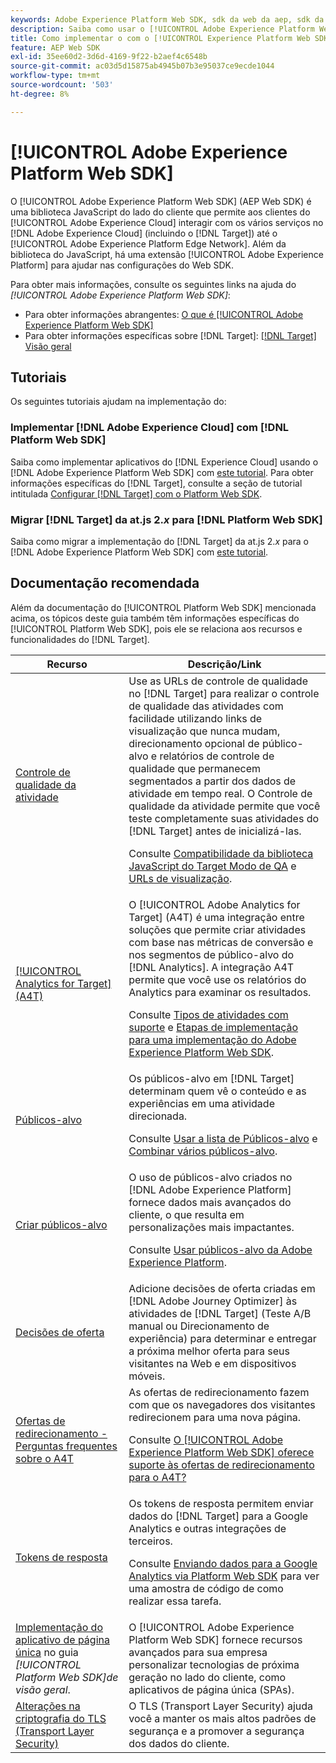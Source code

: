 ```yaml
---
keywords: Adobe Experience Platform Web SDK, sdk da web da aep, sdk da web, sdk, adobe experience cloud, rede de borda da plataforma, rede de borda da adobe experience platform, rede de borda, rede de borda da aep, Adobe Experience Platform Web SDK0
description: Saiba como usar o [!UICONTROL Adobe Experience Platform Web SDK] para interagir com os vários serviços no [!UICONTROL Adobe Experience Cloud] por meio do [!UICONTROL AEP Edge Network].
title: Como implementar o com o [!UICONTROL Experience Platform Web SDK]?
feature: AEP Web SDK
exl-id: 35ee60d2-3d6d-4169-9f22-b2aef4c6548b
source-git-commit: ac03d5d15875ab4945b07b3e95037ce9ecde1044
workflow-type: tm+mt
source-wordcount: '503'
ht-degree: 8%

---
```


# [!UICONTROL Adobe Experience Platform Web SDK]

O [!UICONTROL Adobe Experience Platform Web SDK] (AEP Web SDK) é uma biblioteca JavaScript do lado do cliente que permite aos clientes do [!UICONTROL Adobe Experience Cloud] interagir com os vários serviços no [!DNL Adobe Experience Cloud] (incluindo o [!DNL Target]) até o [!UICONTROL Adobe Experience Platform Edge Network]. Além da biblioteca do JavaScript, há uma extensão [!UICONTROL Adobe Experience Platform] para ajudar nas configurações do Web SDK.

Para obter mais informações, consulte os seguintes links na ajuda do *[!UICONTROL Adobe Experience Platform Web SDK]*:

* Para obter informações abrangentes: [O que é [!UICONTROL Adobe Experience Platform Web SDK]](https://experienceleague.adobe.com/docs/experience-platform/edge/home.html?lang=pt-BR)
* Para obter informações específicas sobre [!DNL Target]: [[!DNL Target] Visão geral](https://experienceleague.adobe.com/docs/experience-platform/edge/personalization/adobe-target/target-overview.html?lang=pt-BR)

## Tutoriais

Os seguintes tutoriais ajudam na implementação do:

### Implementar [!DNL Adobe Experience Cloud] com [!DNL Platform Web SDK]

Saiba como implementar aplicativos do [!DNL Experience Cloud] usando o [!DNL Adobe Experience Platform Web SDK] com [este tutorial](https://experienceleague.adobe.com/docs/platform-learn/implement-web-sdk/overview.html?lang=pt-BR). Para obter informações específicas do [!DNL Target], consulte a seção de tutorial intitulada [Configurar [!DNL Target] com o Platform Web SDK](https://experienceleague.adobe.com/docs/platform-learn/implement-web-sdk/applications-setup/setup-target.html).

### Migrar [!DNL Target] da at.js 2.*x* para [!DNL Platform Web SDK]

Saiba como migrar a implementação do [!DNL Target] da at.js 2.*x* para o [!DNL Adobe Experience Platform Web SDK] com [este tutorial](https://experienceleague.adobe.com/docs/platform-learn/migrate-target-to-websdk/introduction.html?lang=pt-BR).

## Documentação recomendada

Além da documentação do [!UICONTROL Platform Web SDK] mencionada acima, os tópicos deste guia também têm informações específicas do [!UICONTROL Platform Web SDK], pois ele se relaciona aos recursos e funcionalidades do [!DNL Target].

| Recurso | Descrição/Link |
| --- | --- |
| [Controle de qualidade da atividade](https://experienceleague.adobe.com/docs/target/using/activities/activity-qa/activity-qa.html) | Use as URLs de controle de qualidade no [!DNL Target] para realizar o controle de qualidade das atividades com facilidade utilizando links de visualização que nunca mudam, direcionamento opcional de público-alvo e relatórios de controle de qualidade que permanecem segmentados a partir dos dados de atividade em tempo real. O Controle de qualidade da atividade permite que você teste completamente suas atividades do [!DNL Target] antes de inicializá-las.<p>Consulte [Compatibilidade da biblioteca JavaScript do Target Modo de QA](https://experienceleague.adobe.com/docs/target/using/activities/activity-qa/activity-qa.html#compatibility) e [URLs de visualização](https://experienceleague.adobe.com/docs/target/using/activities/activity-qa/activity-qa.html#preview). |
| [[!UICONTROL Analytics for Target] (A4T)](https://experienceleague.adobe.com/docs/target/using/integrate/a4t/a4t.html) | O [!UICONTROL Adobe Analytics for Target] (A4T) é uma integração entre soluções que permite criar atividades com base nas métricas de conversão e nos segmentos de público-alvo do [!DNL Analytics]. A integração A4T permite que você use os relatórios do Analytics para examinar os resultados.<p>Consulte [Tipos de atividades com suporte](https://experienceleague.adobe.com/docs/target/using/integrate/a4t/a4t.html#section_F487896214BF4803AF78C552EF1669AA) e [Etapas de implementação para uma implementação do Adobe Experience Platform Web SDK](https://experienceleague.adobe.com/docs/target/using/integrate/a4t/a4timplementation.html#platform). |
| [Públicos-alvo](https://experienceleague.adobe.com/docs/target/using/audiences/target.html) | Os públicos-alvo em [!DNL Target] determinam quem vê o conteúdo e as experiências em uma atividade direcionada.<p>Consulte [Usar a lista de Públicos-alvo](https://experienceleague.adobe.com/docs/target/using/audiences/create-audiences/audiences.html#use-list) e [Combinar vários públicos-alvo](https://experienceleague.adobe.com/docs/target/using/audiences/combining-multiple-audiences.html). |
| [Criar públicos-alvo](https://experienceleague.adobe.com/docs/target/using/audiences/create-audiences/audiences.html?lang=pt-BR) | O uso de públicos-alvo criados no [!DNL Adobe Experience Platform] fornece dados mais avançados do cliente, o que resulta em personalizações mais impactantes.<p>Consulte [Usar públicos-alvo da Adobe Experience Platform](https://experienceleague.adobe.com/docs/target/using/audiences/create-audiences/audiences.html#aep). |
| [Decisões de oferta](https://experienceleague.adobe.com/docs/target/using/integrate/ajo/offer-decision.html) | Adicione decisões de oferta criadas em [!DNL Adobe Journey Optimizer] às atividades de [!DNL Target] (Teste A/B manual ou Direcionamento de experiência) para determinar e entregar a próxima melhor oferta para seus visitantes na Web e em dispositivos móveis. |
| [Ofertas de redirecionamento - Perguntas frequentes sobre o A4T](https://experienceleague.adobe.com/docs/target/using/integrate/a4t/a4t-faq/a4t-faq-redirect-offers.html) | As ofertas de redirecionamento fazem com que os navegadores dos visitantes redirecionem para uma nova página.<p>Consulte [O [!UICONTROL Adobe Experience Platform Web SDK] oferece suporte às ofertas de redirecionamento para o A4T?](https://experienceleague.adobe.com/docs/target/using/integrate/a4t/a4t-faq/a4t-faq-redirect-offers.html#platform) |
| [Tokens de resposta](https://experienceleague.adobe.com/docs/target/using/administer/response-tokens.html) | Os tokens de resposta permitem enviar dados do [!DNL Target] para a Google Analytics e outras integrações de terceiros.<p>Consulte [Enviando dados para a Google Analytics via Platform Web SDK](https://experienceleague.adobe.com/docs/target/using/administer/response-tokens.html#sending-data-to-google-analytics-via-platform-web-sdk) para ver uma amostra de código de como realizar essa tarefa. |
| [Implementação do aplicativo de página única](https://experienceleague.adobe.com/docs/experience-platform/edge/personalization/adobe-target/spa-implementation.html) no guia *[!UICONTROL Platform Web SDK]de visão geral*. | O [!UICONTROL Adobe Experience Platform Web SDK] fornece recursos avançados para sua empresa personalizar tecnologias de próxima geração no lado do cliente, como aplicativos de página única (SPAs). |
| [Alterações na criptografia do TLS (Transport Layer Security)](/help/dev/before-implement/tls-transport-layer-security-encryption.md) | O TLS (Transport Layer Security) ajuda você a manter os mais altos padrões de segurança e a promover a segurança dos dados do cliente. |
